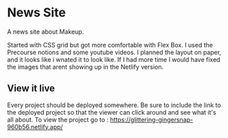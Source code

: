 # News Site

A news site about Makeup.

Started with CSS grid but got more comfortable with Flex Box. I used the Precourse notions and some youtube videos. I planned the layout on paper, and it looks like i wnated it to look like. 
If I had more time I would have fixed the images that arent showing up in the Netlify version.

## View it live
Every project should be deployed somewhere. Be sure to include the link to the deployed project so that the viewer can click around and see what it's all about.
To view the project go to :
https://glittering-gingersnap-960b56.netlify.app/
